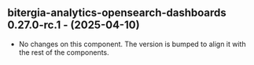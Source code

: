   ## bitergia-analytics-opensearch-dashboards 0.27.0-rc.1 - (2025-04-10)
  
  * No changes on this component. The version is bumped to align it
    with the rest of the components.
